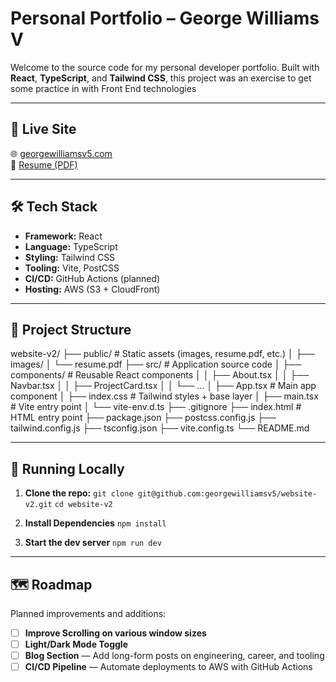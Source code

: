 # Personal Portfolio – George Williams V

Welcome to the source code for my personal developer portfolio. Built with **React**, **TypeScript**, and **Tailwind CSS**, this project was an exercise to get some practice in with Front End technologies

---

## 🚀 Live Site

🌐 [georgewilliamsv5.com](https://georgewilliamsv5.com)  
📂 [Resume (PDF)](public/resume.pdf)

---

## 🛠️ Tech Stack

- **Framework:** React
- **Language:** TypeScript
- **Styling:** Tailwind CSS
- **Tooling:** Vite, PostCSS
- **CI/CD:** GitHub Actions (planned)
- **Hosting:** AWS (S3 + CloudFront)

---

## 📁 Project Structure

website-v2/
├── public/ # Static assets (images, resume.pdf, etc.)
│ ├── images/
│ └── resume.pdf
├── src/ # Application source code
│ ├── components/ # Reusable React components
│ │ ├── About.tsx
│ │ ├── Navbar.tsx
│ │ ├── ProjectCard.tsx
│ │ └── ...
│ ├── App.tsx # Main app component
│ ├── index.css # Tailwind styles + base layer
│ ├── main.tsx # Vite entry point
│ └── vite-env.d.ts
├── .gitignore
├── index.html # HTML entry point
├── package.json
├── postcss.config.js
├── tailwind.config.js
├── tsconfig.json
├── vite.config.ts
└── README.md

---

## 🧪 Running Locally

1. **Clone the repo:**
   `git clone git@github.com:georgewilliamsv5/website-v2.git`
   `cd website-v2`

2. **Install Dependencies**
   `npm install`

3. **Start the dev server**
   `npm run dev`

---

## 🗺️ Roadmap

Planned improvements and additions:

- [ ] **Improve Scrolling on various window sizes**
- [ ] **Light/Dark Mode Toggle**
- [ ] **Blog Section** — Add long-form posts on engineering, career, and tooling
- [ ] **CI/CD Pipeline** — Automate deployments to AWS with GitHub Actions
